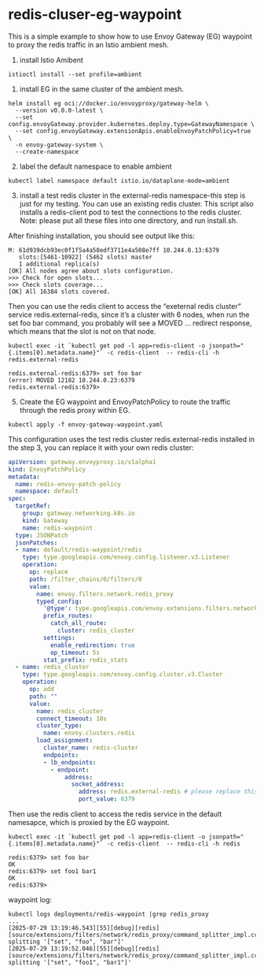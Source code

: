 # redis-cluser-eg-waypoint

This is a simple example to show how to use Envoy Gateway (EG) waypoint to proxy the redis traffic in an Istio ambient mesh.

1. install Istio Amibent

```
istioctl install --set profile=ambient
```

1. install EG in the same cluster of the ambient mesh.

```
helm install eg oci://docker.io/envoyproxy/gateway-helm \
  --version v0.0.0-latest \
  --set config.envoyGateway.provider.kubernetes.deploy.type=GatewayNamespace \
  --set config.envoyGateway.extensionApis.enableEnvoyPatchPolicy=true \
  -n envoy-gateway-system \
  --create-namespace
```

2. label the default namespace to enable ambient

```
kubectl label namespace default istio.io/dataplane-mode=ambient
```

3. install a test redis cluster in the external-redis namespace-this step is just for my testing. You can use an existing redis cluster. This script also installs a redis-client pod to test the connections to the redis cluster.
Note: please put all these files into one directory, and run install.sh.

After finishing installation, you should see output like this:

```
M: 61d939dcb93ec0f1f5a4a58edf3711e4a508e7ff 10.244.0.13:6379
   slots:[5461-10922] (5462 slots) master
   1 additional replica(s)
[OK] All nodes agree about slots configuration.
>>> Check for open slots...
>>> Check slots coverage...
[OK] All 16384 slots covered.
```

Then you can use the redis client to access the “exeternal redis cluster” service redis.external-redis, since it’s a cluster with 6 nodes, when run the set foo bar command, you probably will see a MOVED ... redirect response, which means that the slot is not on that node.

```
kubectl exec -it `kubectl get pod -l app=redis-client -o jsonpath="{.items[0].metadata.name}"` -c redis-client  -- redis-cli -h redis.external-redis

redis.external-redis:6379> set foo bar
(error) MOVED 12182 10.244.0.23:6379
redis.external-redis:6379>
```

5. Create the EG waypoint and EnvoyPatchPolicy to route the traffic through the redis proxy within EG.

```
kubectl apply -f envoy-gateway-waypoint.yaml
```

This configuration uses the test redis cluster redis.external-redis installed in the step 3, you can replace it with your own redis cluster:


```yaml
apiVersion: gateway.envoyproxy.io/v1alpha1
kind: EnvoyPatchPolicy
metadata:
  name: redis-envoy-patch-policy
  namespace: default
spec:
  targetRef:
    group: gateway.networking.k8s.io
    kind: Gateway
    name: redis-waypoint
  type: JSONPatch
  jsonPatches:
  - name: default/redis-waypoint/redis
    type: type.googleapis.com/envoy.config.listener.v3.Listener
    operation:
      op: replace
      path: /filter_chains/0/filters/0
      value:
        name: envoy.filters.network.redis_proxy
        typed_config:
          '@type': type.googleapis.com/envoy.extensions.filters.network.redis_proxy.v3.RedisProxy
          prefix_routes:
            catch_all_route:
              cluster: redis_cluster
          settings:
            enable_redirection: true
            op_timeout: 5s
          stat_prefix: redis_stats
  - name: redis_cluster
    type: type.googleapis.com/envoy.config.cluster.v3.Cluster
    operation:
      op: add
      path: ""
      value:
        name: redis_cluster
        connect_timeout: 10s
        cluster_type:
          name: envoy.clusters.redis
        load_assignment:
          cluster_name: redis-cluster
          endpoints:
          - lb_endpoints:
            - endpoint:
                address:
                  socket_address:
                    address: redis.external-redis # please replace this with your redis service address
                    port_value: 6379
```

Then use the redis client to access the redis service in the default namesapce, which is proxied by the EG waypoint.

```
kubectl exec -it `kubectl get pod -l app=redis-client -o jsonpath="{.items[0].metadata.name}"` -c redis-client  -- redis-cli -h redis

redis:6379> set foo bar
OK
redis:6379> set foo1 bar1
OK
redis:6379>
```

waypoint log:

```
kubectl logs deployments/redis-waypoint |grep redis_proxy
...
[2025-07-29 13:19:46.543][55][debug][redis] [source/extensions/filters/network/redis_proxy/command_splitter_impl.cc:886] splitting '["set", "foo", "bar"]'
[2025-07-29 13:19:52.046][55][debug][redis] [source/extensions/filters/network/redis_proxy/command_splitter_impl.cc:886] splitting '["set", "foo1", "bar1"]'
```

